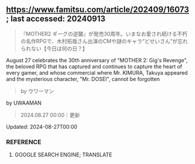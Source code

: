 ## https://www.famitsu.com/article/202409/16073; last accessed: 20240913

> 『MOTHER2 ギーグの逆襲』が発売30周年。いまなお愛され続ける不朽の名作RPGで、木村拓哉さん出演のCMや謎のキャラ“どせいさん”が忘れられない【今日は何の日？】

August 27 celebrates the 30th anniversary of "MOTHER 2: Gig's Revenge", the beloved RPG that has captured and continues to capture the heart of every gamer, and whose commercial where Mr. KIMURA, Takuya appeared and the mysterious character, "Mr. DOSEI", cannot be forgotten

> by ウワーマン

by UWAAMAN

> 2024.08.27 00:00｜更新

Updated: 2024-08-27T00:00 

### REFERENCE

1) GOOGLE SEARCH ENGINE; TRANSLATE
